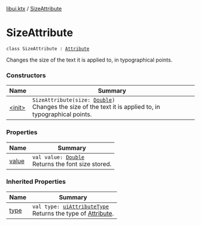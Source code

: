 [libui.ktx](../index.md) / [SizeAttribute](./index.md)

# SizeAttribute

`class SizeAttribute : `[`Attribute`](../-attribute/index.md)

Changes the size of the text it is applied to, in typographical points.

### Constructors

| Name | Summary |
|---|---|
| [&lt;init&gt;](-init-.md) | `SizeAttribute(size: `[`Double`](https://kotlinlang.org/api/latest/jvm/stdlib/kotlin/-double/index.html)`)`<br>Changes the size of the text it is applied to, in typographical points. |

### Properties

| Name | Summary |
|---|---|
| [value](value.md) | `val value: `[`Double`](https://kotlinlang.org/api/latest/jvm/stdlib/kotlin/-double/index.html)<br>Returns the font size stored. |

### Inherited Properties

| Name | Summary |
|---|---|
| [type](../-attribute/type.md) | `val type: `[`uiAttributeType`](../../libui/ui-attribute-type.md)<br>Returns the type of [Attribute](../-attribute/index.md). |
